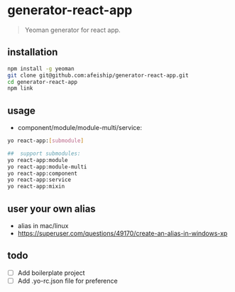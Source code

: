 # generator-react-app
> Yeoman generator for react app.

## installation
```bash
npm install -g yeoman
git clone git@github.com:afeiship/generator-react-app.git
cd generator-react-app
npm link
```

## usage
+ component/module/module-multi/service:
```bash
yo react-app:[submodule]

##  support submodules:
yo react-app:module
yo react-app:module-multi
yo react-app:component
yo react-app:service
yo react-app:mixin
```

## user your own alias
+ alias in mac/linux
+ https://superuser.com/questions/49170/create-an-alias-in-windows-xp

## todo
- [ ] Add boilerplate project
- [ ] Add .yo-rc.json file for preference
